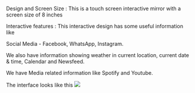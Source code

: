 Design and Screen Size : This is a touch screen interactive mirror with a screen size of 8 inches

Interactive features : This interactive design has some useful information like

Social Media - Facebook, WhatsApp, Instagram.

We also have information showing weather in current location, current date & time, Calendar and Newsfeed.

We have Media related information like Spotify and Youtube.

The interface looks like this
<img src="https://user-images.githubusercontent.com/56712822/67152696-bc0aed80-f2a1-11e9-87b3-d6b62998b839.jpeg" width:200>

